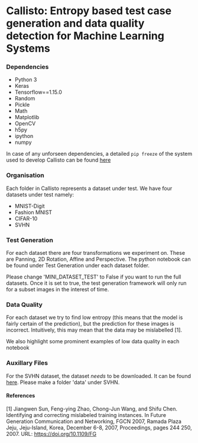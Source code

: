 # Callisto: Entropy based test case generation and data quality detection for Machine Learning Systems

### Dependencies
* Python 3
* Keras
* Tensorflow==1.15.0
* Random
* Pickle
* Math
* Matplotlib
* OpenCV
* h5py
* ipython
* numpy

In case of any unforseen dependencies, a detailed ```pip freeze``` of the system used to develop Callisto can be found 
[here](https://docs.google.com/document/d/1Cbcfiv3Y7Fz3jKcwv-h2EWLBY37orPuwbflp_C8P2ok/edit?usp=sharing) 


### Organisation 
Each folder in Callisto represents a dataset under test. We have four datasets under test namely:
* MNIST-Digit
* Fashion MNIST
* CIFAR-10
* SVHN

### Test Generation
For each dataset there are four transformations we experiment on. These are Panning, 2D Rotation, Affine and Perspective. 
The python notebook can be found under Test Generation under each dataset folder. 

Please change 'MINI_DATASET_TEST' to False if you want to run the full datasets. Once it is set to true, the test generation framework will only run for a subset images in the interest of time.


### Data Quality
For each dataset we try to find low entropy (this means that the model is fairly certain of the prediction), but the prediction 
for these images is incorrect. Intuitively, this may mean that the data may be mislabelled [1]. 

We also highlight some prominent examples of low data quality in each notebook 

### Auxillary Files
  For the SVHN dataset, the dataset *needs* to be downloaded. It can be found [here](https://drive.google.com/file/d/1Zxz1QC5ZD6eREwLfjv1NVdUaZxV0hp4U/view). Please make a folder 'data' under SVHN. 
  
 
 #### References
 
[1] Jiangwen Sun, Feng-ying Zhao, Chong-Jun Wang, and Shifu Chen. Identifying and correcting mislabeled training instances. In Future Generation Communication and Networking, FGCN 2007, Ramada Plaza Jeju, Jeju-Island, Korea, December 6-8, 2007, Proceedings, pages 244 250, 2007. URL: https://doi.org/10.1109/FG

